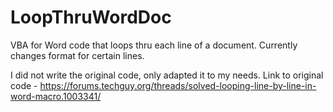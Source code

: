 # LoopThruWordDoc
VBA for Word code that loops thru each line of a document. Currently changes format for certain lines.

I did not write the original code, only adapted it to my needs.
Link to original code - https://forums.techguy.org/threads/solved-looping-line-by-line-in-word-macro.1003341/
